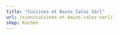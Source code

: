 ```yaml
---
title: "Cuisines et Bains Caloz Sàrl"
url: /sion/cuisines-et-bains-caloz-sarl/
shop: Küchen
---
```

